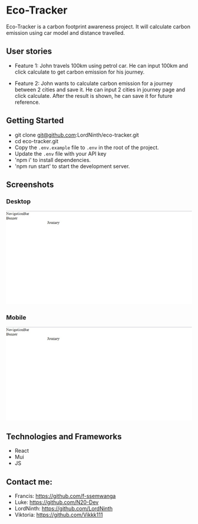 # Eco-Tracker

Eco-Tracker is a carbon footprint awareness project. It will calculate carbon emission using car model and distance travelled.

## User stories

- Feature 1: John travels 100km using petrol car. He can input 100km and click calculate to get carbon emission for his journey.

- Feature 2: John wants to calculate carbon emission for a journey between 2 cities and save it. He can input 2 cities in journey page and click calculate. After the result is shown, he can save it for future reference.

## Getting Started

- git clone git@github.com:LordNinth/eco-tracker.git
- cd eco-tracker.git
- Copy the `.env.example` file to `.env` in the root of the project.
- Update the `.env` file with your API key
- 'npm i' to install dependencies.
- 'npm run start' to start the development server.

## Screenshots

### Desktop

![alt text](./images/eco-tracker.jpg)

### Mobile

![alt text](./images/eco-tracker.jpg)

## Technologies and Frameworks

- React
- Mui
- JS

## Contact me:

- Francis: https://github.com/f-ssemwanga
- Luke: https://github.com/N20-Dev
- LordNinth: https://github.com/LordNinth
- Viktoria: https://github.com/Vikkk111
